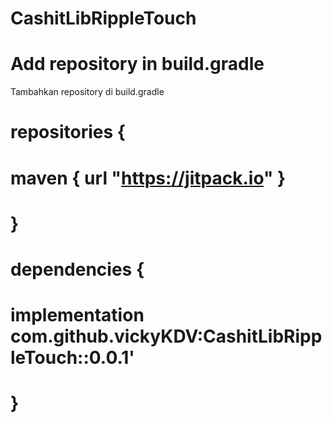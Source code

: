 # CashitLibRippleTouch
# Add repository in build.gradle
Tambahkan repository di build.gradle

# repositories {
#    maven { url "https://jitpack.io" }
# }

# dependencies {
#    implementation com.github.vickyKDV:CashitLibRippleTouch::0.0.1'
# }
